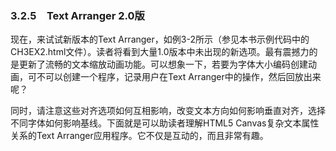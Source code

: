 ### 3.2.5　Text Arranger 2.0版

现在，来试试新版本的Text Arranger，如例3-2所示（参见本书示例代码中的CH3EX2.html文件）。读者将看到大量1.0版本中未出现的新选项。最有震撼力的是更新了流畅的文本缩放动画功能。可以想象一下，若要为字体大小编码创建动画，可不可以创建一个程序，记录用户在Text Arranger中的操作，然后回放出来呢？

同时，请注意这些对齐选项如何互相影响，改变文本方向如何影响垂直对齐，选择不同字体如何影响基线。下面就是可以助读者理解HTML5 Canvas复杂文本属性关系的Text Arranger应用程序。它不仅是互动的，而且非常有趣。

